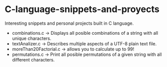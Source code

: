 # C-language-snippets-and-proyects
Interesting snippets and personal projects built in C language.

- combinations.c -> Displays all posible combinations of a string with all unique characters.
- textAnalizer.c -> Describes multiple aspects of a UTF-8 plain text file.
- moreThan20Factorial.c -> allows you to calculate up to 99!
- permutations.c -> Print all posible permutations of a given string with all different characters. 
